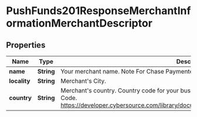 
# PushFunds201ResponseMerchantInformationMerchantDescriptor

## Properties
Name | Type | Description | Notes
------------ | ------------- | ------------- | -------------
**name** | **String** | Your merchant name.  Note For Chase Paymentech, the maximum data length is 22.  |  [optional]
**locality** | **String** | Merchant&#39;s City.  |  [optional]
**country** | **String** | Merchant&#39;s country. Country code for your business location.  ISO Standard Alpha Country Code.  https://developer.cybersource.com/library/documentation/sbc/quickref/countries_alpha_list.pdf  |  [optional]



